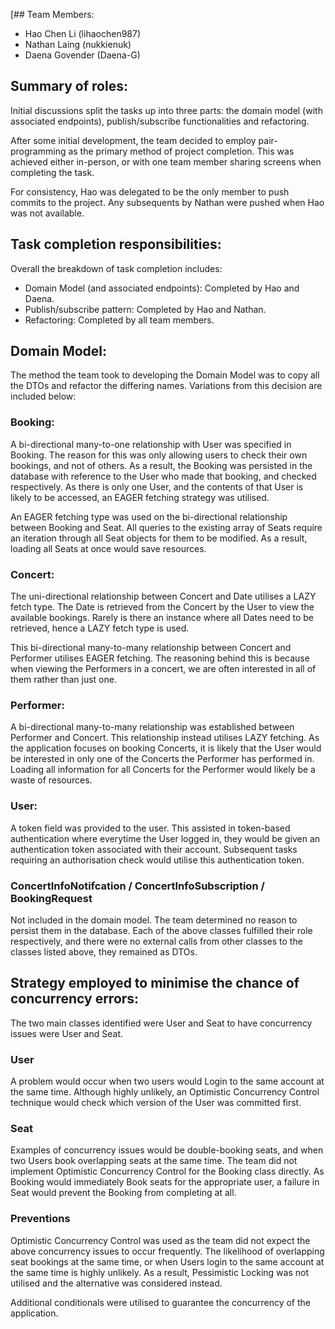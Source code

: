 [## Team Members:
* Hao Chen Li (lihaochen987)
* Nathan Laing (nukkienuk)
* Daena Govender (Daena-G)

## Summary of roles:

Initial discussions split the tasks up into three parts: the domain model (with associated endpoints), publish/subscribe functionalities and refactoring.

After some initial development, the team decided to employ pair-programming as the primary method of project completion. This was achieved either in-person, or with one team member sharing screens when completing the task.

For consistency, Hao was delegated to be the only member to push commits to the project. Any subsequents by Nathan were pushed when Hao was not available.

## Task completion responsibilities:
Overall the breakdown of task completion includes:
* Domain Model (and associated endpoints): Completed by Hao and Daena.
* Publish/subscribe pattern: Completed by Hao and Nathan.
* Refactoring: Completed by all team members.

## Domain Model:
The method the team took to developing the Domain Model was to copy all the DTOs and refactor the differing names. Variations from this decision are included below:

### Booking:
A bi-directional many-to-one relationship with User was specified in Booking. The reason for this was only allowing users to check their own bookings, and not of others. As a result, the Booking was persisted in the database with reference to the User who made that booking, and checked respectively. As there is only one User, and the contents of that User is likely to be accessed, an EAGER fetching strategy was utilised.

An EAGER fetching type was used on the bi-directional relationship between Booking and Seat. All queries to the existing array of Seats require an iteration through all Seat objects for them to be modified. As a result, loading all Seats at once would save resources.

### Concert:
The uni-directional relationship between Concert and Date utilises a LAZY fetch type. The Date is retrieved from the Concert by the User to view the available bookings. Rarely is there an instance where all Dates need to be retrieved, hence a LAZY fetch type is used.  

This bi-directional many-to-many relationship between Concert and Performer utilises EAGER fetching. The reasoning behind this is because when viewing the Performers in a concert, we are often interested in all of them rather than just one. 


### Performer:
A bi-directional many-to-many relationship was established between Performer and Concert. This relationship instead utilises LAZY fetching. As the application focuses on booking Concerts, it is likely that the User would be interested in only one of the Concerts the Performer has performed in. Loading all information for all Concerts for the Performer would likely be a waste of resources.

### User:
A token field was provided to the user. This assisted in token-based authentication where everytime the User logged in, they would be given an authentication token associated with their account. Subsequent tasks requiring an authorisation check would utilise this authentication token.

### ConcertInfoNotifcation / ConcertInfoSubscription / BookingRequest
Not included in the domain model. The team determined no reason to persist them in the database. Each of the above classes fulfilled their role respectively, and there were no external calls from other classes to the classes listed above, they remained as DTOs.


## Strategy employed to minimise the chance of concurrency errors:
The two main classes identified were User and Seat to have concurrency issues were User and Seat.

### User
A problem would occur when two users would Login to the same account at the same time. Although highly unlikely, an Optimistic Concurrency Control technique would check which version of the User was committed first.

### Seat
Examples of concurrency issues would be double-booking seats, and when two Users book overlapping seats at the same time. The team did not implement Optimistic Concurrency Control for the Booking class directly. As Booking would immediately Book seats for the appropriate user, a failure in Seat would prevent the Booking from completing at all.

### Preventions
Optimistic Concurrency Control was used as the team did not expect the above concurrency issues to occur frequently. The likelihood of overlapping seat bookings at the same time, or when Users login to the same account at the same time is highly unlikely. As a result, Pessimistic Locking was not utilised and the alternative was considered instead.

Additional conditionals were utilised to guarantee the concurrency of the application.
